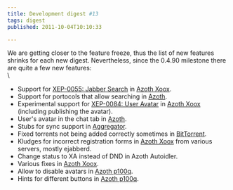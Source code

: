 ```yaml
---
title: Development digest #13
tags: digest
published: 2011-10-04T10:10:33

---
```


We are getting closer to the feature freeze, thus the list of new
features shrinks for each new digest. Nevertheless, since the 0.4.90
milestone there are quite a few new features:\
\

-   Support for [XEP-0055: Jabber
    Search](http://xmpp.org/extensions/xep-0055.html) in [Azoth
    Xoox](/plugins-azoth-xoox).
-   Support for portocols that allow searching in
    [Azoth](/plugins-azoth).
-   Experimental support for [XEP-0084: User
    Avatar](http://xmpp.org/extensions/xep-0084.html) in [Azoth
    Xoox](/plugins-azoth-xoox) (including publishing the avatar).
-   User's avatar in the chat tab in [Azoth](/plugins-azoth).
-   Stubs for sync support in [Aggregator](/plugins-aggregator).
-   Fixed torrents not being added correctly sometimes in
    [BitTorrent](/plugins-bittorrent).
-   Kludges for incorrect registration forms in [Azoth
    Xoox](/plugins-azoth-xoox) from various servers, mostly ejabberd.
-   Change status to XA instead of DND in Azoth Autoidler.
-   Various fixes in [Azoth Xoox](/plugins-azoth-xoox).
-   Allow to disable avatars in [Azoth p100q](/plugins-azoth-p100q).
-   Hints for different buttons in [Azoth p100q](/plugins-azoth-p100q).